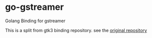 go-gstreamer
=====

Golang Binding for gstreamer

This is a split from gtk3 binding repository.
see the [original repository](https://github.com/MovingtoMars/gotk3/tree/master/gst)
